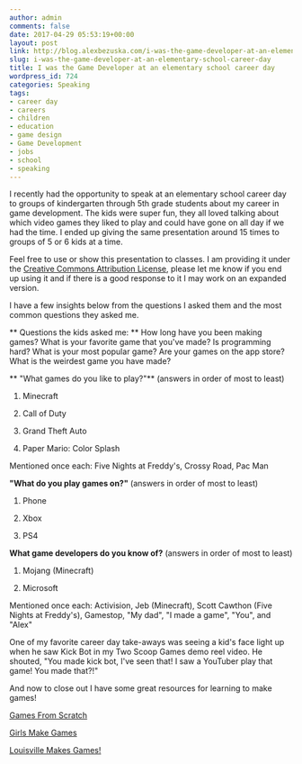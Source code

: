```yaml
---
author: admin
comments: false
date: 2017-04-29 05:53:19+00:00
layout: post
link: http://blog.alexbezuska.com/i-was-the-game-developer-at-an-elementary-school-career-day/
slug: i-was-the-game-developer-at-an-elementary-school-career-day
title: I was the Game Developer at an elementary school career day
wordpress_id: 724
categories: Speaking
tags:
- career day
- careers
- children
- education
- game design
- Game Development
- jobs
- school
- speaking
---
```


I recently had the opportunity to speak at an elementary school career day to groups of kindergarten through 5th grade students about my career in game development.
The kids were super fun, they all loved talking about which video games they liked to play and could have gone on all day if we had the time. I ended up giving the same presentation around 15 times to groups of 5 or 6 kids at a time.



Feel free to use or show this presentation to classes. I am providing it under the [Creative Commons Attribution License](https://creativecommons.org/licenses/by-nc-nd/4.0/), please let me know if you end up using it and if there is a good response to it I may work on an expanded version.

I have a few insights below from the questions I asked them and the most common questions they asked me.

** Questions the kids asked me: **
How long have you been making games?
What is your favorite game that you've made?
Is programming hard?
What is your most popular game?
Are your games on the app store?
What is the weirdest game you have made?

**
"What games do you like to play?"**
(answers in order of most to least)




  1. Minecraft


  2. Call of Duty


  3. Grand Theft Auto


  4. Paper Mario: Color Splash


Mentioned once each:
Five Nights at Freddy's, Crossy Road, Pac Man



**"What do you play games on?"**
(answers in order of most to least)




  1. Phone


  2. Xbox


  3. PS4


**What game developers do you know of?**
(answers in order of most to least)




  1. Mojang (Minecraft)


  2. Microsoft


Mentioned once each:
Activision, Jeb (Minecraft), Scott Cawthon (Five Nights at Freddy's), Gamestop, "My dad", "I made a game", "You", and "Alex"

One of my favorite career day take-aways was seeing a kid's face light up when he saw Kick Bot in my Two Scoop Games demo reel video. He shouted, "You made kick bot, I've seen that! I saw a YouTuber play that game! You made that?!"



And now to close out I have some great resources for learning to make games!

[Games From Scratch](http://www.gamefromscratch.com/post/2014/09/16/GameFromScratch-Guide-to-Getting-Kids-Started-in-Game-Development.aspx)

[Girls Make Games](http://girlsmakegames.com)

[Louisville Makes Games!](http://louisvillemakesgames.org)

